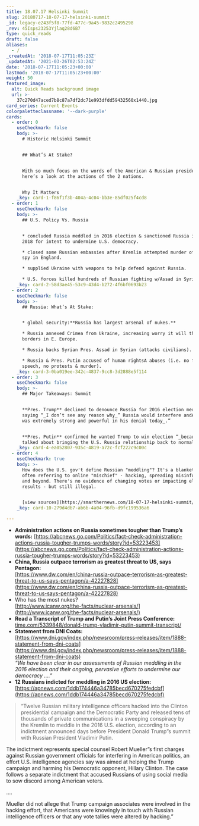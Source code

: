```yaml
---
title: 18.07.17 Helsinki Summit
slug: 20180717-18-07-17-helsinki-summit
_id: legacy-e243f5f8-77fd-477c-9a45-9832c2495298
_rev: 45Isps23253Yjlaq28d6B7
type: quick_reads
draft: false
aliases:
  - /
_createdAt: '2018-07-17T11:05:23Z'
_updatedAt: '2021-03-26T02:53:24Z'
date: '2018-07-17T11:05:23+00:00'
lastmod: '2018-07-17T11:05:23+00:00'
weight: 50
featured_image:
  alt: Quick Reads background image
  url: >-
    37c270d47aced7b8c87a7df2dc71e993dfdd59432560x1440.jpg
card_series: Current Events
colorpaletteclassname: '--dark-purple'
cards:
  - order: 0
    useCheckmark: false
    body: >-
      # Historic Helsinki Summit


      ## What’s At Stake?


      With so much focus on the words of the American & Russian presidents,
      here’s a look at the actions of the 2 nations.


      Why It Matters
    _key: card-1-f86f1f3b-404a-4c04-bb3e-85df025f4cd8
  - order: 1
    useCheckmark: false
    body: >-
      ## U.S. Policy Vs. Russia


      * concluded Russia meddled in 2016 election & sanctioned Russia in 2017 &
      2018 for intent to undermine U.S. democracy.

      * closed some Russian embassies after Kremlin attempted murder of frmr.
      spy in England.

      * supplied Ukraine with weapons to help defend against Russia.

      * U.S. forces killed hundreds of Russian fighting w/Assad in Syria.
    _key: card-2-58d3ae45-53c9-43d4-b272-4f6bf0693b23
  - order: 2
    useCheckmark: false
    body: >-
      ## Russia: What’s At Stake:


      * global security:**Russia has largest arsenal of nukes.**

      * Russia annexed Crimea from Ukraine, increasing worry it will threaten
      borders in E. Europe.

      * Russia backs Syrian Pres. Assad in Syrian (attacks civilians).

      * Russia & Pres. Putin accused of human rightsA abuses (i.e. no free
      speech, no protests & murder).
    _key: card-3-0ba019ee-342c-4837-9cc8-3d2888e5f114
  - order: 3
    useCheckmark: false
    body: >-
      ## Major Takeaways: Summit


      **Pres. Trump** declined to denounce Russia for 2016 election meddling
      saying “_I don’t see any reason why_” Russia would interfere andA “_Putin
      was extremely strong and powerful in his denial today_.”


      **Pres. Putin** confirmed he wanted Trump to win election “_because he
      talked about bringing the U.S. Russia relationship back to normal._“
    _key: card-4-ea052807-935c-4819-a72c-fcf222c9c00c
  - order: 4
    useCheckmark: true
    body: >-
      How does the U.S. gov't define Russian "meddling"? It's a blanket term
      often referring to online "mischief" - hacking, spreading misinformation,
      and beyond. There's no evidence of changing votes or impacting election
      results - but still illegal.


      [view sources](https://smarthernews.com/18-07-17-helsinki-summit/)
    _key: card-10-279d4db7-ab6b-4a04-96fb-d9fc199536a6

---
```

* **Administration actions on Russia sometimes tougher than Trump’s words:** [https://abcnews.go.com/Politics/fact-check-administration-actions-russia-tougher-trumps-words/story?id=53223453](https://abcnews.go.com/Politics/fact-check-administration-actions-russia-tougher-trumps-words/story?id=53223453)
* **China, Russia outpace terrorism as greatest threat to US, says Pentagon:**  
[https://www.dw.com/en/china-russia-outpace-terrorism-as-greatest-threat-to-us-says-pentagon/a-42227828](https://www.dw.com/en/china-russia-outpace-terrorism-as-greatest-threat-to-us-says-pentagon/a-42227828)
* Who has the most nukes?  
[http://www.icanw.org/the-facts/nuclear-arsenals/](http://www.icanw.org/the-facts/nuclear-arsenals/)
* **Read a Transcript of Trump and Putin’s Joint Press Conference:**  
[time.com/5339848/donald-trump-vladimir-putin-summit-transcript/](http://time.com/5339848/donald-trump-vladimir-putin-summit-transcript/)
* **Statement from DNI Coats:**  
[https://www.dni.gov/index.php/newsroom/press-releases/item/1888-statement-from-dni-coats](https://www.dni.gov/index.php/newsroom/press-releases/item/1888-statement-from-dni-coats)  
_“We have been clear in our assessments of Russian meddling in the 2016 election and their ongoing, pervasive efforts to undermine our democracy ….”_
* **12 Russians indicted for meddling in 2016 US election:** [https://apnews.com/1ddb174446a34785becd670275fedcbf](https://apnews.com/1ddb174446a34785becd670275fedcbf)

> “Twelve Russian military intelligence officers hacked into the Clinton presidential campaign and the Democratic Party and released tens of thousands of private communications in a sweeping conspiracy by the Kremlin to meddle in the 2016 U.S. election, according to an indictment announced days before President Donald Trump”s summit with Russian President Vladimir Putin.  
  
  
  
The indictment represents special counsel Robert Mueller”s first charges against Russian government officials for interfering in American politics, an effort U.S. intelligence agencies say was aimed at helping the Trump campaign and harming his Democratic opponent, Hillary Clinton. The case follows a separate indictment that accused Russians of using social media to sow discord among American voters.  
  
  
  
….  
  
  
  
Mueller did not allege that Trump campaign associates were involved in the hacking effort, that Americans were knowingly in touch with Russian intelligence officers or that any vote tallies were altered by hacking.”